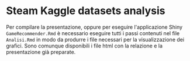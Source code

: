 # Steam Kaggle datasets analysis

Per compilare la presentazione, oppure per eseguire l'applicazione Shiny `GameRecommender.Rmd` è necessario eseguire tutti i passi contenuti nel file `Analisi.Rmd` in modo da produrre i file necessari per la visualizzazione dei grafici. Sono comunque disponibili i file html con la relazione e la presentazione già preparate.
